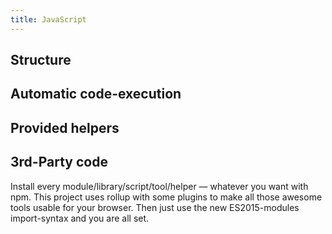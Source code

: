 ```yaml
---
title: JavaScript
---
```


## Structure

## Automatic code-execution

## Provided helpers

## 3rd-Party code

Install every module/library/script/tool/helper — whatever you want with
npm. This project uses rollup with some plugins to make all those
awesome tools usable for your browser. Then just use the new
ES2015-modules import-syntax and you are all set.
